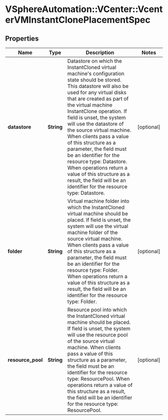 # VSphereAutomation::VCenter::VcenterVMInstantClonePlacementSpec

## Properties
Name | Type | Description | Notes
------------ | ------------- | ------------- | -------------
**datastore** | **String** | Datastore on which the InstantCloned virtual machine&#39;s configuration state should be stored. This datastore will also be used for any virtual disks that are created as part of the virtual machine InstantClone operation. If field is unset, the system will use the datastore of the source virtual machine. When clients pass a value of this structure as a parameter, the field must be an identifier for the resource type: Datastore. When operations return a value of this structure as a result, the field will be an identifier for the resource type: Datastore. | [optional] 
**folder** | **String** | Virtual machine folder into which the InstantCloned virtual machine should be placed. If field is unset, the system will use the virtual machine folder of the source virtual machine. When clients pass a value of this structure as a parameter, the field must be an identifier for the resource type: Folder. When operations return a value of this structure as a result, the field will be an identifier for the resource type: Folder. | [optional] 
**resource_pool** | **String** | Resource pool into which the InstantCloned virtual machine should be placed. If field is unset, the system will use the resource pool of the source virtual machine. When clients pass a value of this structure as a parameter, the field must be an identifier for the resource type: ResourcePool. When operations return a value of this structure as a result, the field will be an identifier for the resource type: ResourcePool. | [optional] 


